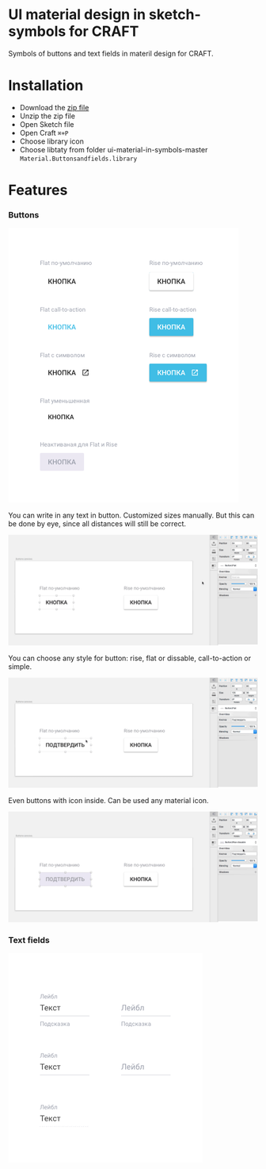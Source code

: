 # UI material design in sketch-symbols for CRAFT

Symbols of buttons and text fields in materil design for CRAFT.

# Installation

+ Download the [zip file](https://github.com/nostrism/ui-material-in-symbols/archive/master.zip)
+ Unzip the zip file
+ Open Sketch file
+ Open Craft `⌘+P`
+ Choose library icon
+ Choose libtaty from folder ui-material-in-symbols-master `Material.Buttonsandfields.library`

# Features

### Buttons

![All Buttons](./img/Buttons.png)

You can write in any text in button. Customized sizes manually. But this can be done by eye, since all distances will still be correct.

![Edit button](./img/btn-01.gif)

You can choose any style for button: rise, flat or dissable, call-to-action or simple.

![Edit button](./img/btn-02.gif)

Even buttons with icon inside. Can be used any material icon.

![Edit button](./img/btn-03.gif)

### Text fields

![All Buttons](./img/Fields.png)
